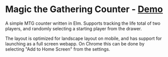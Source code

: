 # Magic the Gathering Counter - [Demo](http://mtg.m-renaud.com)

A simple MTG counter written in Elm. Supports tracking the life total
of two players, and randomly selecting a starting player from the
drawer. 

The layout is optimized for landscape layout on mobile, and has
support for launching as a full screen webapp. On Chrome this can be
done by selecting "Add to Home Screen" from the settings.
